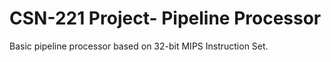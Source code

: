 # CSN-221 Project- Pipeline Processor

Basic pipeline processor based on 32-bit MIPS Instruction Set.
